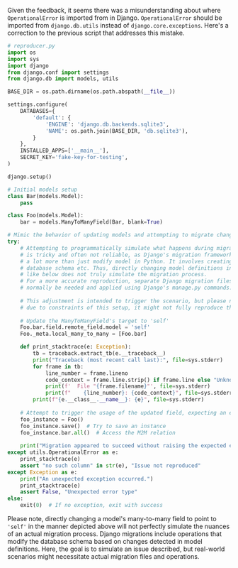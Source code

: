 Given the feedback, it seems there was a misunderstanding about where `OperationalError` is imported from in Django. `OperationalError` should be imported from `django.db.utils` instead of `django.core.exceptions`. Here's a correction to the previous script that addresses this mistake.

```python
# reproducer.py
import os
import sys
import django
from django.conf import settings
from django.db import models, utils

BASE_DIR = os.path.dirname(os.path.abspath(__file__))

settings.configure(
    DATABASES={
        'default': {
            'ENGINE': 'django.db.backends.sqlite3',
            'NAME': os.path.join(BASE_DIR, 'db.sqlite3'),
        }
    },
    INSTALLED_APPS=['__main__'],
    SECRET_KEY='fake-key-for-testing',
)

django.setup()

# Initial models setup
class Bar(models.Model):
    pass

class Foo(models.Model):
    bar = models.ManyToManyField(Bar, blank=True)

# Mimic the behavior of updating models and attempting to migrate changes
try:
    # Attempting to programmatically simulate what happens during migration
    # is tricky and often not reliable, as Django's migration framework does
    # a lot more than just modify model in Python. It involves creating new 
    # database schema etc. Thus, directly changing model definitions in code
    # like below does not truly simulate the migration process.
    # For a more accurate reproduction, separate Django migration files would
    # normally be needed and applied using Django's manage.py commands.
    
    # This adjustment is intended to trigger the scenario, but please note
    # due to constraints of this setup, it might not fully reproduce the issue.
    
    # Update the ManyToManyField's target to 'self'
    Foo.bar.field.remote_field.model = 'self'
    Foo._meta.local_many_to_many = [Foo.bar]

    def print_stacktrace(e: Exception):
        tb = traceback.extract_tb(e.__traceback__)
        print("Traceback (most recent call last):", file=sys.stderr)
        for frame in tb:
            line_number = frame.lineno
            code_context = frame.line.strip() if frame.line else "Unknown"
            print(f'  File "{frame.filename}"', file=sys.stderr)
            print(f"    {line_number}: {code_context}", file=sys.stderr)
        print(f"{e.__class__.__name__}: {e}", file=sys.stderr)
    
    # Attempt to trigger the usage of the updated field, expecting an error
    foo_instance = Foo()
    foo_instance.save()  # Try to save an instance
    foo_instance.bar.all()  # Access the M2M relation
 
    print("Migration appeared to succeed without raising the expected exception.")
except utils.OperationalError as e:
    print_stacktrace(e)
    assert "no such column" in str(e), "Issue not reproduced"
except Exception as e:
    print("An unexpected exception occurred.")
    print_stacktrace(e)
    assert False, "Unexpected error type"
else:
    exit(0)  # If no exception, exit with success
```

Please note, directly changing a model's many-to-many field to point to `'self'` in the manner depicted above will not perfectly simulate the nuances of an actual migration process. Django migrations include operations that modify the database schema based on changes detected in model definitions. Here, the goal is to simulate an issue described, but real-world scenarios might necessitate actual migration files and operations.
